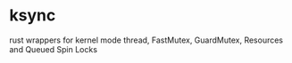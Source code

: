 # ksync
rust wrappers for kernel mode thread, FastMutex, GuardMutex, Resources and Queued Spin Locks
